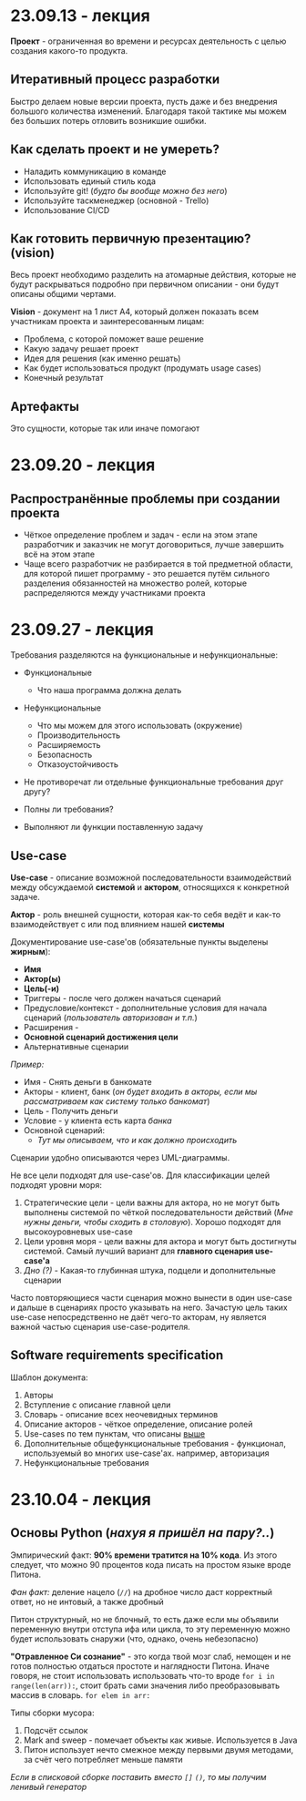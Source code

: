 # 23.09.13 - лекция
**Проект** - ограниченная во времени и ресурсах деятельность с целью создания какого-то продукта.

## Итеративный процесс разработки
Быстро делаем новые версии проекта, пусть даже и без внедрения большого количества изменений. Благодаря такой тактике мы можем без больших потерь отловить возникшие ошибки.

## Как сделать проект и не умереть?
- Наладить коммуникацию в команде
- Использовать единый стиль кода
- Используйте git! (*будто бы вообще можно без него*)
- Используйте таскменеджер (основной - Trello)
- Использование CI/CD

## Как готовить первичную презентацию? (vision)
Весь проект необходимо разделить на атомарные действия, которые не будут раскрываться подробно при первичном описании - они будут описаны общими чертами.

**Vision** - документ на 1 лист А4, который должен показать всем участникам проекта и заинтересованным лицам:
- Проблема, с которой поможет ваше решение
- Какую задачу решает проект
- Идея для решения (как именно решать)
- Как будет использоваться продукт (продумать usage cases)
- Конечный результат

## Артефакты
Это сущности, которые так или иначе помогают 

# 23.09.20 - лекция
## Распространённые проблемы при создании проекта
- Чёткое определение проблем и задач - если на этом этапе разработчик и заказчик не могут договориться, лучше завершить всё на этом этапе
- Чаще всего разработчик не разбирается в той предметной области, для которой пишет программу - это решается путём сильного разделения обязанностей на множество ролей, которые распределяются между участниками проекта

# 23.09.27 - лекция
Требования разделяются на функциональные и нефункциональные:
- Функциональные
  - Что наша программа должна делать
- Нефункциональные
  - Что мы можем для этого использовать (окружение)
  - Производительность
  - Расширяемость
  - Безопасность
  - Отказоустойчивость

- Не противоречат ли отдельные функциональные требования друг другу?
- Полны ли требования?
- Выполняют ли функции поставленную задачу

## Use-case
**Use-case** - описание возможной последовательности взаимодействий между обсуждаемой **системой** и **актором**, относящихся к конкретной задаче.

**Актор** - роль внешней сущности, которая как-то себя ведёт и как-то взаимодействует с или под влиянием нашей **системы**

Документирование use-case'ов (обязательные пункты выделены **жирным**):
- **Имя**
- **Актор(ы)**
- **Цель(-и)**
- Триггеры - после чего должен начаться сценарий
- Предусловие/контекст - дополнительные условия для начала сценарий (*пользователь авторизован и т.п.*)
- Расширения - 
- **Основной сценарий достижения цели**
- Альтернативные сценарии

*Пример:*
- Имя - Снять деньги в банкомате
- Акторы - клиент, банк (*он будет входить в акторы, если мы рассматриваем как систему только банкомат*)
- Цель - Получить деньги
- Условие - у клиента есть карта *банка*
- Основной сценарий:
  - *Тут мы описываем, что и как должно происходить*

Сценарии удобно описываются через UML-диаграммы.

Не все цели подходят для use-case'ов. Для классификации целей подходят уровни моря:
1. Стратегические цели - цели важны для актора, но не могут быть выполнены системой по чёткой последовательности действий (*Мне нужны деньги, чтобы сходить в столовую*). Хорошо подходят для высокоуровневых use-case
2. Цели уровня моря - цели важны для актора и могут быть достигнуты системой. Самый лучший вариант для **главного сценария use-case'а**
3. *Дно (?)* - Какая-то глубинная штука, подцели и дополнительные сценарии

Часто повторяющиеся части сценария можно вынести в один use-case и дальше в сценариях просто указывать на него. Зачастую цель таких use-case непосредственно не даёт чего-то акторам, ну является важной частью сценария use-case-родителя.

## Software requirements specification 
Шаблон документа:
1. Авторы
2. Вступление с описание главной цели
3. Словарь - описание всех неочевидных терминов
4. Описание акторов - чёткое определение, описание ролей
5. Use-cases по тем пунктам, что описаны [выше](#use-case)
6. Дополнительные общефункциональные требования - функционал, используемый во многих use-case'ах. например, авторизация
7. Нефункциональные требования

# 23.10.04 - лекция
## Основы Python (*нахуя я пришёл на пару?..*)
Эмпирический факт: **90% времени тратится на 10% кода**. Из этого следует, что можно 90 процентов кода писать на простом языке вроде Питона.

*Фан факт:* деление нацело (`//`) на дробное число даст корректный ответ, но не интовый, а также дробный

Питон структурный, но не блочный, то есть даже если мы объявили переменную внутри отступа ифа или цикла, то эту переменную можно будет использовать снаружи (что, однако, очень небезопасно)

**"Отравленное Си сознание"** - это когда твой мозг слаб, немощен и не готов полностью отдаться простоте и наглядности Питона. Иначе говоря, не стоит использовать использовать что-то вроде `for i in range(len(arr)):`, стоит брать сами значения либо преобразовывать массив в словарь. `for elem in arr:`

Типы сборки мусора:
1. Подсчёт ссылок
2. Mark and sweep - помечает объекты как живые. Используется в Java
3. Питон использует нечто смежное между первыми двумя методами, за счёт чего потребляет меньше памяти

*Если в списковой сборке поставить вместо `[]` `()`, то мы получим ленивый генератор*